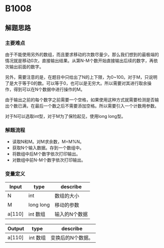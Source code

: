 # B1008

## 解题思路
### 主要难点
由于不能使用另外的数组，而且要求移动的次数尽量少。那么我们想到的最极端的情况就是移动0次，直接输出结果。从第N-M个数开始直接输出后续的数字，再依次输出前面的数字。

另外，需要注意的是，在题目中只给出了N的上下限，为0~100。对于M，只说明了是大于等于0的数。可以等于0，也可以是无穷大。所以需要对其进行取余操作，得到可以在N个数据中进行操作的M。

由于输出之前的每个数字之前需要一个空格，如果使用这种方式就需要检测是否输出个数已满，在最后一个数之后不需要添加空格。所以需要引入一个计数用参数。

对于N可以选取int型，对于M为了保险起见，使用long long型。

### 解题流程
- 读取N和M。对M求余数，M=M%N。
- 获取N个输入数据。存到一个数组中。
- 将数组中后M个数字依次打印输出。
- 对数组中前N-M个数字依次打印输出。

### 变量定义
Input|type|describe
--|--|--
N | int | 数组的大小
M | long long | 移动的参数
a[110] | int 数组 | 输入的N个数据

Output|type|describe
--|--|--
a[110] | int 数组 | 变换后的N个数据。

